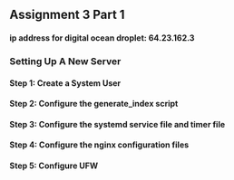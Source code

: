 ## Assignment 3 Part 1

#### ip address for digital ocean droplet: 64.23.162.3

### Setting Up A New Server

#### Step 1: Create a System User

#### Step 2: Configure the generate_index script

#### Step 3: Configure the systemd service file and timer file

#### Step 4: Configure the nginx configuration files

#### Step 5: Configure UFW
